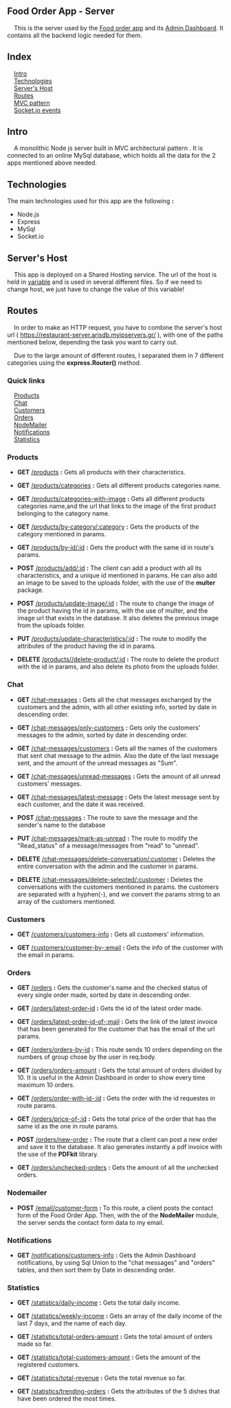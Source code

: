 
## Food Order App - Server

&nbsp;&nbsp;&nbsp;&nbsp;This is the server used by the 
[Food order app](https://courageous-frangipane-c90c9e.netlify.app/) and its
[Admin Dashboard](https://6378372e9d407f764d34917b--subtle-nasturtium-5d32c7.netlify.app/).
It contains all the backend logic needed for them.

## Index

&nbsp;&nbsp;&nbsp;&nbsp;[Intro](#intro)\
&nbsp;&nbsp;&nbsp;&nbsp;[Technologies](#main-stack)\
&nbsp;&nbsp;&nbsp;&nbsp;[Server's Host](#server-s-host)\
&nbsp;&nbsp;&nbsp;&nbsp;[Routes](#routes)\
&nbsp;&nbsp;&nbsp;&nbsp;[MVC pattern](#mvc-pattern)\
&nbsp;&nbsp;&nbsp;&nbsp;[Socket.io events](socket-io-events)

## Intro
&nbsp;&nbsp;&nbsp;&nbsp;A monolithic Node js server built in MVC architectural pattern 
. It is connected
to an online MySql database, which holds all the data for the 2 apps mentioned above needed. 

## Technologies

The main technologies used for this app are the following **:**
- Node.js
- Express
- MySql
- Socket.io

## Server's Host

&nbsp;&nbsp;&nbsp;&nbsp;This app is deployed on a Shared Hosting service. The url 
of the host is held in [variable](https://github.com/Aris-Empanta/Food_Order_App---Server/blob/main/variables/variables.js)
 and is used in several different files. So if we need to change host, we
 just have to change the value of this variable!

## Routes
&nbsp;&nbsp;&nbsp;&nbsp;In order to make an HTTP request,
you have to combine the server's host url (
https://restaurant-server.arisdb.myipservers.gr/ ), with one of the paths
mentioned below, depending the task you want to carry out.

&nbsp;&nbsp;&nbsp;&nbsp;Due to the large amount of different routes, I separated them in 7 different
categories using the **express.Router()** method.

### Quick links

&nbsp;&nbsp;&nbsp;&nbsp;[Products](#products)\
&nbsp;&nbsp;&nbsp;&nbsp;[Chat](#chat)\
&nbsp;&nbsp;&nbsp;&nbsp;[Customers](#customers)\
&nbsp;&nbsp;&nbsp;&nbsp;[Orders](#orders)\
&nbsp;&nbsp;&nbsp;&nbsp;[NodeMailer](#nodemailer)\
&nbsp;&nbsp;&nbsp;&nbsp;[Notifications](#notifications)\
&nbsp;&nbsp;&nbsp;&nbsp;[Statistics](#statistics)

### Products

- **GET** [/products](https://restaurant-server.arisdb.myipservers.gr/products) **:** Gets all products with their characteristics.

- **GET** [/products/categories](https://restaurant-server.arisdb.myipservers.gr/products/categories) **:** Gets all different products categories name.

- **GET** [/products/categories-with-image](https://restaurant-server.arisdb.myipservers.gr/products/categories-with-image) **:** Gets all different products categories name,and the url that links to the image of the first product belonging to the category name.

- **GET** [/products/by-category/:category](https://restaurant-server.arisdb.myipservers.gr/products/by-category/pizza ) **:** Gets the products of the category mentioned in params.

- **GET** [/products/by-id/:id](https://restaurant-server.arisdb.myipservers.gr/products/by-id/1)  **:** Gets the product with the same id in route's params. 

- **POST** [/products/add/:id](https://restaurant-server.arisdb.myipservers.gr/) **:** The client can add a product with all its characteristics, and a unique id mentioned in params. He can also add an image to be saved to the uploads folder, with the use of the **multer** package.

- **POST** [/products/update-image/:id](https://restaurant-server.arisdb.myipservers.gr/products/update-image/:id) **:** The route to change the image of the product having the id in params, with the use of multer, and the image url that exists in the database. It also deletes the previous image from the uploads folder.

- **PUT** [/products/update-characteristics/:id](https://restaurant-server.arisdb.myipservers.gr/products/update-characteristics/:id) **:** The route to modify the attributes of the product having the id in params.

- **DELETE** [/products//delete-product/:id](https://restaurant-server.arisdb.myipservers.gr/products/delete-product/:id) **:**  The route to delete the product with the id in params, and also delete its photo from the uploads folder.

### Chat

- **GET** [/chat-messages](https://restaurant-server.arisdb.myipservers.gr/chat-messages) **:** Gets all the chat messages exchanged by the customers and the admin, with all other existing info, sorted by date in descending order.

- **GET** [/chat-messages/only-customers](https://restaurant-server.arisdb.myipservers.gr/chat-messages/only-customers) **:** Gets only the customers' messages to the admin, sorted by date in descending order.

- **GET** [/chat-messages/customers](https://restaurant-server.arisdb.myipservers.gr/chat-messages/customers) **:** Gets all the names of the customers that sent chat message to the admin. Also the date of the last message sent, and the amount of the unread messages as "Sum".

- **GET** [/chat-messages/unread-messages](https://restaurant-server.arisdb.myipservers.gr/chat-messages/unread-messages) **:** Gets the amount of all unread customers' messages.

- **GET** [/chat-messages/latest-message](https://restaurant-server.arisdb.myipservers.gr/chat-messages/latest-message) **:** Gets the latest message sent by each customer, and the date it was received.

- **POST** [/chat-messages](https://restaurant-server.arisdb.myipservers.gr/chat-messages) **:** The route to save the message and the sender's name to the database

- **PUT** [/chat-messages/mark-as-unread](https://restaurant-server.arisdb.myipservers.gr/chat-messages/mark-as-unread) **:**  The route to modify the "Read_status" of a message/messages from "read" to "unread".

- **DELETE** [/chat-messages/delete-conversation/:customer](https://restaurant-server.arisdb.myipservers.gr/chat-messages/delete-conversation/:customer) **:**  Deletes the entire conversation with the admin and the customer in params.

- **DELETE** [/chat-messages/delete-selected/:customer](https://restaurant-server.arisdb.myipservers.gr/chat-messages/delete-selected/:customer) **:**  Deletes the conversations with the customers mentioned in params. the customers are separated with a hyphen(-), and we convert the params string to an array of the customers mentioned.

### Customers

- **GET** [/customers/customers-info](https://restaurant-server.arisdb.myipservers.gr/customers/customers-info) **:** Gets all customers' information.

- **GET** [/customers/customer-by-:email](https://restaurant-server.arisdb.myipservers.gr/customers/customer-by-johnnie.walker@gmail.com) **:**  Gets the info of the customer with the email in params.

### Orders

- **GET** [/orders](https://restaurant-server.arisdb.myipservers.gr/orders) **:** Gets the customer's name and the checked status of every single order made, sorted by date in descending order.

- **GET** [/orders/latest-order-id](https://restaurant-server.arisdb.myipservers.gr/orders/latest-order-id) **:** Gets the id of the latest order made.

- **GET** [/orders/latest-order-id-of-:mail](https://restaurant-server.arisdb.myipservers.gr/orders/latest-order-id-of-:mail) **:** Gets the link of the latest invoice that has been generated for the customer that has the email of the url params.

- **GET** [/orders/orders-by-id](https://restaurant-server.arisdb.myipservers.gr/orders/orders-by-id) **:** This route sends 10 orders depending on the numbers of group chose by the user in req.body.

- **GET** [/orders/orders-amount](https://restaurant-server.arisdb.myipservers.gr/orders/orders-amount) **:** Gets the total amount of orders divided by 10. It is useful in the Admin Dashboard in order to show every time maximum 10 orders.

- **GET** [/orders/order-with-id-:id](https://restaurant-server.arisdb.myipservers.gr/orders/order-with-id-23) **:** Gets the order with the id requestes in route params.

- **GET** [/orders/price-of-:id](https://restaurant-server.arisdb.myipservers.gr/orders/price-of-32) **:** Gets the total price of the order that has the same id as the one in route params.

- **POST** [/orders/new-order](https://restaurant-server.arisdb.myipservers.gr/orders/new-order) **:** The route that a client can post a new order and save it to the database. It also generates instantly a pdf invoice with the use of the **PDFkit** library.

- **GET** [/orders/unchecked-orders](https://restaurant-server.arisdb.myipservers.gr/orders/unchecked-orders) **:** Gets the amount of all the unchecked orders.

### Nodemailer

- **POST** [/email/customer-form](https://restaurant-server.arisdb.myipservers.gr/email/customer-form) **:** To this route, a client posts the contact form of the Food Order App. Then, with the of the **NodeMailer** module, the server sends the contact form data to my email.

### Notifications

- **GET** [/notifications/customers-info](https://restaurant-server.arisdb.myipservers.gr/notifications/customers-info) **:** Gets the Admin Dashboard notifications, by using Sql Union to the "chat messages" and "orders" tables, and then sort them by Date in descending order.

### Statistics

- **GET** [/statistics/daily-income](https://restaurant-server.arisdb.myipservers.gr/statistics/daily-income) **:** Gets the total daily income.

- **GET** [/statistics/weekly-income](https://restaurant-server.arisdb.myipservers.gr/statistics/weekly-income) **:** Gets an array of the daily income of the last 7 days, and the name of each day.

- **GET** [/statistics/total-orders-amount](https://restaurant-server.arisdb.myipservers.gr/statistics/total-orders-amount) **:** Gets the total amount of orders made so far.

- **GET** [/statistics/total-customers-amount](https://restaurant-server.arisdb.myipservers.gr/statistics/total-customers-amount) **:** Gets the amount of the registered customers.

- **GET** [/statistics/total-revenue](https://restaurant-server.arisdb.myipservers.gr/statistics/total-revenue) **:** Gets the total revenue so far.

- **GET** [/statistics/trending-orders](https://restaurant-server.arisdb.myipservers.gr/statistics/trending-orders) **:** Gets the attributes of the 5 dishes that have been ordered the most times.


